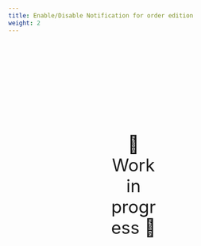 ```yaml
---
title: Enable/Disable Notification for order edition
weight: 2
---
```

<div style="text-align: center; font-size:2.5em;margin: 200px;">🚧 Work in progress 🚧</div>